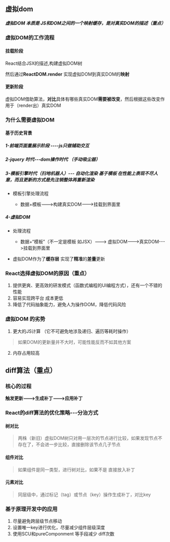 ## 虚拟dom

##### 虚拟DOM 本质是 JS和DOM之间的一个映射缓存，是对真实DOM的描述（重点）

### 虚拟DOM的工作流程

#### 挂载阶段

React结合JSX的描述,构建虚拟DOM树

然后通过**ReactDOM.render** 实现虚拟DOM到真实DOM的**映射**

#### 更新阶段

虚拟DOM借助算法，**对比**具体有哪些真实DOM**需要被改变**，然后根据这些改变作用于（render出）真实DOM

### 为什么需要虚拟DOM

#### 基于历史背景

##### 1-前端页面重展示阶段 ----js只做辅助交互

##### 2-jquery 时代---dom操作时代  （手动吸尘器）

##### 3-模板引擎时代（扫地机器人）--- 自动化渲染 基于模板  在性能上表现不尽人意，而且更新的方式是先注销整体再重新渲染

- 模板引擎处理流程

  - 数据+模板--->构建真实DOM--->挂载到界面里

##### 4-虚拟DOM

- 处理流程

  - 数据+“模板”（不一定是模板 如JSX）---> 虚拟DOM--->真实DOM--->挂载到界面里

- 虚拟DOM作为了**缓存层** 实现了**精准**的**差量**更新

### React选择虚拟DOM的原因（重点）

1. 提供更爽、更高效的研发模式（函数式编程的UI编程方式），还有一个不错的性能
2. 容易实现跨平台 成本更低
3. 降低了代码抽象能力，避免人为操作DOM，降低代码风险

### 虚拟DOM 的劣势

1. 更大的JS计算  （它不可避免地涉及递归、遍历等耗时操作）

> 如果DOM的更新量并不大时，可能性能反而不如其他方案

2. 内存占用较高

## diff算法（重点）

### 核心的过程  

**触发更新--->生成补丁--->应用补丁**

### React的diff算法的优化策略---分治方式

#### 树对比

> 两株（新旧）虚拟DOM树只对用一层次的节点进行比较，如果发现节点不存在了，不会进一步比较，直接删除该节点几子节点

#### 组件对比

> 如果组件是同一类型，进行树对比，如果不是 直接放入补丁

#### 元素对比

> 同层级中，通过标记（tag）或节点（key）操作生成补丁，对比key

### 基于原理开发中的应用

1. 尽量避免跨层级节点移动
2. 设置唯一key进行优化，尽量减少组件层级深度
3. 使用SCU和pureComponment 等手段减少 diff次数